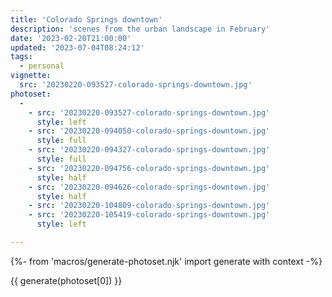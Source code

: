```yaml
---
title: 'Colorado Springs downtown'
description: 'scenes from the urban landscape in February'
date: '2023-02-20T21:00:00'
updated: '2023-07-04T08:24:12'
tags:
  - personal
vignette:
  src: '20230220-093527-colorado-springs-downtown.jpg'
photoset:
  - 
    - src: '20230220-093527-colorado-springs-downtown.jpg'
      style: left
    - src: '20230220-094050-colorado-springs-downtown.jpg'
      style: full
    - src: '20230220-094327-colorado-springs-downtown.jpg'
      style: full
    - src: '20230220-094756-colorado-springs-downtown.jpg'
      style: half
    - src: '20230220-094626-colorado-springs-downtown.jpg'
      style: half
    - src: '20230220-104809-colorado-springs-downtown.jpg'
    - src: '20230220-105419-colorado-springs-downtown.jpg'
      style: left

---
```


{%- from 'macros/generate-photoset.njk' import generate with context -%}

{{ generate(photoset[0]) }}
